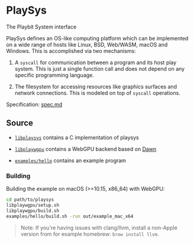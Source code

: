 # PlaySys

The Playbit System interface

PlaySys defines an OS-like computing platform which can be implemented on
a wide range of hosts like Linux, BSD, Web/WASM, macOS and Windows.
This is accomplished via two mechanisms:

1. A `syscall` for communication between a program and its host play system.
   This is just a single function call and does not depend on any specific
   programming language.

2. The filesystem for accessing resources like graphics surfaces and
   network connections. This is modeled on top of `syscall` operations.

Specification: [spec.md](spec.md)


## Source

- [`libplaysys`](libplaysys/) contains a C implementation of playsys

- [`libplaywgpu`](libplaywgpu/) contains a WebGPU backend based on
  [Dawn](https://dawn.googlesource.com/dawn)

- [`examples/hello`](examples/hello/) contains an example program


### Building

Building the example on macOS (>=10.15, x86_64) with WebGPU:

```sh
cd path/to/playsys
libplaywgpu/setup.sh
libplaywgpu/build.sh
examples/hello/build.sh -run out/example_mac_x64
```

> Note: If you're having issues with clang/llvm, install a non-Apple version
> from for example homebrew: `brew install llvm`.

